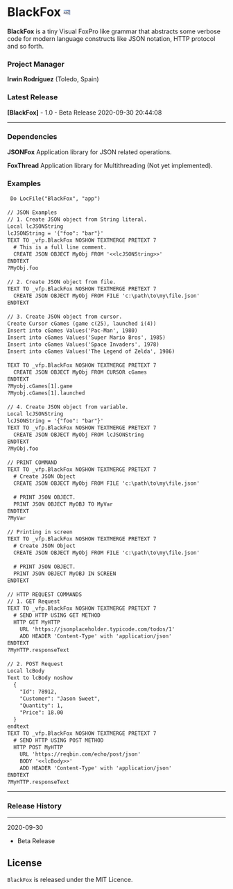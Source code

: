 # BlackFox ![](docs/prg.gif)  

**BlackFox** is a tiny Visual FoxPro like grammar that abstracts some verbose code for modern language constructs like JSON notation, HTTP protocol and so forth.

### Project Manager

**Irwin Rodríguez** (Toledo, Spain)

### Latest Release

**[BlackFox]** - 1.0 - Beta Release 2020-09-30 20:44:08


<hr>

### Dependencies

**JSONFox** Application library for JSON related operations.

**FoxThread** Application library for Multithreading (Not yet implemented).

### Examples
```xBase
 Do LocFile("BlackFox", "app")

// JSON Examples 
// 1. Create JSON object from String literal.
Local lcJSONString
lcJSONString = '{"foo": "bar"}'
TEXT TO _vfp.BlackFox NOSHOW TEXTMERGE PRETEXT 7
  # This is a full line comment.
  CREATE JSON OBJECT MyObj FROM '<<lcJSONString>>'
ENDTEXT
?MyObj.foo 

// 2. Create JSON object from file.
TEXT TO _vfp.BlackFox NOSHOW TEXTMERGE PRETEXT 7
  CREATE JSON OBJECT MyObj FROM FILE 'c:\path\to\my\file.json'
ENDTEXT

// 3. Create JSON object from cursor.
Create Cursor cGames (game c(25), launched i(4))
Insert into cGames Values('Pac-Man', 1980)
Insert into cGames Values('Super Mario Bros', 1985)
Insert into cGames Values('Space Invaders', 1978)
Insert into cGames Values('The Legend of Zelda', 1986)

TEXT TO _vfp.BlackFox NOSHOW TEXTMERGE PRETEXT 7
  CREATE JSON OBJECT MyObj FROM CURSOR cGames
ENDTEXT
?Myobj.cGames[1].game
?Myobj.cGames[1].launched

// 4. Create JSON object from variable.
Local lcJSONString
lcJSONString = '{"foo": "bar"}'
TEXT TO _vfp.BlackFox NOSHOW TEXTMERGE PRETEXT 7
  CREATE JSON OBJECT MyObj FROM lcJSONString
ENDTEXT
?MyObj.foo

// PRINT COMMAND
TEXT TO _vfp.BlackFox NOSHOW TEXTMERGE PRETEXT 7
  # Create JSON Object
  CREATE JSON OBJECT MyObj FROM FILE 'c:\path\to\my\file.json'

  # PRINT JSON OBJECT.
  PRINT JSON OBJECT MyOBJ TO MyVar
ENDTEXT
?MyVar

// Printing in screen
TEXT TO _vfp.BlackFox NOSHOW TEXTMERGE PRETEXT 7
  # Create JSON Object
  CREATE JSON OBJECT MyObj FROM FILE 'c:\path\to\my\file.json'

  # PRINT JSON OBJECT.
  PRINT JSON OBJECT MyOBJ IN SCREEN
ENDTEXT

// HTTP REQUEST COMMANDS
// 1. GET Request
TEXT TO _vfp.BlackFox NOSHOW TEXTMERGE PRETEXT 7
  # SEND HTTP USING GET METHOD
  HTTP GET MyHTTP 
    URL 'https://jsonplaceholder.typicode.com/todos/1'
    ADD HEADER 'Content-Type' with 'application/json'
ENDTEXT
?MyHTTP.responseText

// 2. POST Request
Local lcBody
Text to lcBody noshow
  {
    "Id": 78912,
    "Customer": "Jason Sweet",
    "Quantity": 1,
    "Price": 18.00
  }
endtext
TEXT TO _vfp.BlackFox NOSHOW TEXTMERGE PRETEXT 7
  # SEND HTTP USING POST METHOD
  HTTP POST MyHTTP 
    URL 'https://reqbin.com/echo/post/json'
	BODY '<<lcBody>>'
	ADD HEADER 'Content-Type' with 'application/json'	
ENDTEXT
?MyHTTP.responseText

```

<hr>

### Release History

<hr>

2020-09-30

* Beta Release


## License

`BlackFox` is released under the MIT Licence.
